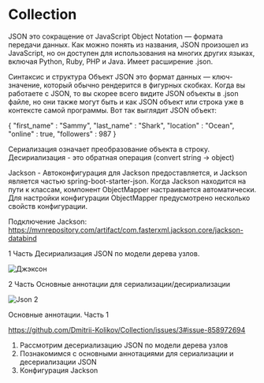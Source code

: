 # Collection

JSON это сокращение от JavaScript Object Notation — формата передачи данных. Как можно понять из названия, JSON произошел из JavaScript, но он доступен для использования на многих других языках, включая Python, Ruby, PHP и Java. Имеет расширение .json.

Синтаксис и структура
Объект JSON это формат данных — ключ-значение, который обычно рендерится в фигурных скобках. Когда вы работаете с JSON, то вы скорее всего видите JSON объекты в .json файле, но они также могут быть и как JSON объект или строка уже в контексте самой программы.
Вот так выглядит JSON объект:

{
  "first_name" : "Sammy",
  "last_name" : "Shark",
  "location" : "Ocean",
  "online" : true,
  "followers" : 987 
}

Сериализация означает преобразование объекта в строку.
Десириализация - это обратная операция (convert string -> object)

Jackson - Автоконфигурация для Jackson предоставляется, и Jackson является частью spring-boot-starter-json. Когда Jackson находится на пути к классам, компонент ObjectMapper настраивается автоматически. Для настройки конфигурации ObjectMapper предусмотрено несколько свойств конфигурации.

Подключение Jackson: https://mvnrepository.com/artifact/com.fasterxml.jackson.core/jackson-databind

1 Часть
Десириализация JSON по модели дерева узлов.

![Джэксон](https://user-images.githubusercontent.com/74898966/114870380-51008f80-9e22-11eb-92c4-98a4690c7fc9.png)

2 Часть 
Основные аннотации для сериализации/десириализации

![Json 2](https://user-images.githubusercontent.com/74898966/114890124-f02e8280-9e34-11eb-82d7-cf8faf656480.png)

Основные аннотации. Часть 1

https://github.com/Dmitrii-Kolikov/Collection/issues/3#issue-858972694



1) Рассмотрим десериализацию JSON по модели дерева узлов
2) Познакомимся с основными аннотациями для сериализации и десериализации JSON
3) Конфигурация Jackson
